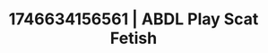 ---
categories:
- Soft lighting seduction
- Immersive erotica
- AI-generated
- Gender-fluid lovers
- Pierced & proud
- ASMR
- Whispers of pleasure
- Cosplay
image: /assets/images/1746634156561.jpg
layout: post
seo:
  description: Featured content with sensual ABDL Play, Scat Fetish. HD images available.
  keywords: ABDL Play, Scat Fetish
  og_image: /assets/images/1746634156561.jpg
  schema_type: VisualArtwork
tags:
- ABDL Play
- '#1746634156561'
- Scat Fetish
title: 1746634156561 | ABDL Play Scat Fetish
---